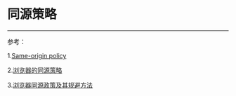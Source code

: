 # 同源策略

---

参考：

1.[Same-origin policy](https://en.wikipedia.org/wiki/Same-origin_policy)

2.[浏览器的同源策略](https://developer.mozilla.org/zh-CN/docs/Web/Security/Same-origin_policy)

3.[浏览器同源政策及其规避方法](https://www.ruanyifeng.com/blog/2016/04/same-origin-policy.html)
